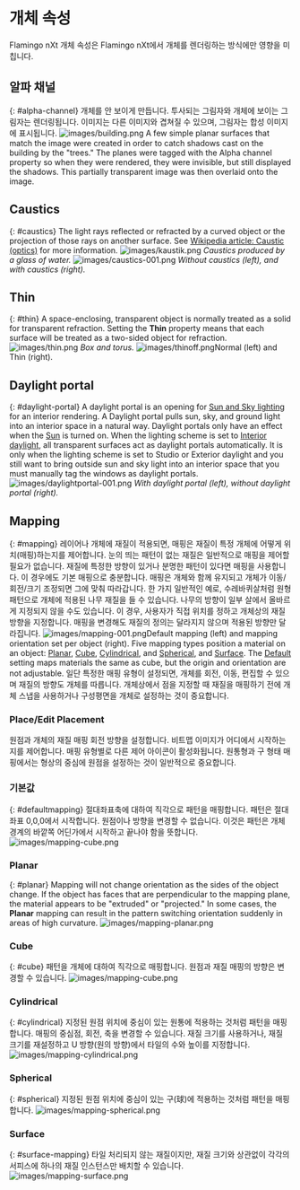 ---
---


# 개체 속성
Flamingo nXt 개체 속성은 Flamingo nXt에서 개체를 렌더링하는 방식에만 영향을 미칩니다.

## 알파 채널
{: #alpha-channel}
개체를 안 보이게 만듭니다. 투사되는 그림자와 개체에 보이는 그림자는 렌더링됩니다. 이미지는 다른 이미지와 겹쳐질 수 있으며, 그림자는 합성 이미지에 표시됩니다.
![images/building.png](images/building.png)
A few simple planar surfaces that match the image were created in order to catch shadows cast on the building by the &quot;trees.&quot; The planes were tagged with the Alpha channel property so when they were rendered, they were invisible, but still displayed the shadows. This partially transparent image was then overlaid onto the image.

## Caustics
{: #caustics}
The light rays reflected or refracted by a curved object or the projection of those rays on another surface. See [Wikipedia article: Caustic (optics)](http://en.wikipedia.org/wiki/Caustic_(optics)) for more information.
![images/kaustik.png](images/kaustik.png)
*Caustics produced by a glass of water.*
![images/caustics-001.png](images/caustics-001.png)
*Without caustics (left), and with caustics (right).*

## Thin
{: #thin}
A space-enclosing, transparent object is normally treated as a solid for transparent refraction. Setting the **Thin** property means that each surface will be treated as a two-sided object for refraction.
![images/thin.png](images/thin.png)
*Box and torus.*
![images/thinoff.png](images/thinoff.png)Normal (left) and Thin (right).

## Daylight portal
{: #daylight-portal}
A daylight portal is an opening for [Sun and Sky lighting](lighting-tab.html#interior-daylight) for an interior rendering.
A Daylight portal pulls sun, sky, and ground light into an interior space in a natural way. Daylight portals only have an effect when the [Sun](sun-and-sky-tabs.html#sun) is turned on.
When the lighting scheme is set to [Interior daylight](lighting-tab.html#interior-daylight), all transparent surfaces act as daylight portals automatically. It is only when the lighting scheme is set to Studio or Exterior daylight and you still want to bring outside sun and sky light into an interior space that you must manually tag the windows as daylight portals.
![images/daylightportal-001.png](images/daylightportal-001.png)
*With daylight portal (left), without daylight portal (right).*

## Mapping
{: #mapping}
레이어나 개체에 재질이 적용되면, 매핑은 재질이 특정 개체에 어떻게 위치(매핑)하는지를 제어합니다. 눈의 띄는 패턴이 없는 재질은 일반적으로 매핑을 제어할 필요가 없습니다. 재질에 특정한 방향이 있거나 분명한 패턴이 있다면 매핑을 사용합니다. 이 경우에도 기본 매핑으로 충분합니다. 매핑은 개체와 함께 유지되고 개체가 이동/회전/크기 조정되면 그에 맞춰 따라갑니다.
한 가지 일반적인 예로, 수레바퀴살처럼 원형 패턴으로 개체에 적용된 나무 재질을 들 수 있습니다. 나무의 방향이 일부 살에서 올바르게 지정되지 않을 수도 있습니다. 이 경우, 사용자가 직접 위치를 정하고 개체상의 재질 방향을 지정합니다. 매핑을 변경해도 재질의 정의는 달라지지 않으며 적용된 방향만 달라집니다.
![images/mapping-001.png](images/mapping-001.png)Default mapping (left) and mapping orientation set per object (right).
Five mapping types position a material on an object: [Planar](#planar), [Cube](#cube), [Cylindrical](#cylindrical), and [Spherical](#spherical), and [Surface](properties-object.html#surface-mapping). The [Default](#defaultmapping) setting maps materials the same as cube, but the origin and orientation are not adjustable.
일단 특정한 매핑 유형이 설정되면, 개체를 회전, 이동, 편집할 수 있으며 재질의 방향도 개체를 따릅니다. 개체상에서 점을 지정할 때 재질을 매핑하기 전에 개체 스냅을 사용하거나 구성평면을 개체로 설정하는 것이 중요합니다.

### Place/Edit Placement
원점과 개체의 재질 매핑 회전 방향을 설정합니다. 비트맵 이미지가 어디에서 시작하는지를 제어합니다.
매핑 유형별로 다른 제어 아이콘이 활성화됩니다. 원통형과 구 형태 매핑에서는 형상의 중심에 원점을 설정하는 것이 일반적으로 중요합니다.

### 기본값
{: #defaultmapping}
절대좌표축에 대하여 직각으로 패턴을 매핑합니다. 패턴은 절대좌표 0,0,0에서 시작합니다. 원점이나 방향을 변경할 수 없습니다. 이것은 패턴은 개체 경계의 바깥쪽 어딘가에서 시작하고 끝나야 함을 뜻합니다.
![images/mapping-cube.png](images/mapping-cube.png)

### Planar
{: #planar}
Mapping will not change orientation as the sides of the object change. If&#160;the object has faces that are perpendicular to the mapping plane, the material appears to be &quot;extruded&quot; or &quot;projected.&quot; In some cases, the **Planar** mapping can result in the pattern switching orientation suddenly in areas of high curvature.
![images/mapping-planar.png](images/mapping-planar.png)

### Cube
{: #cube}
패턴을 개체에 대하여 직각으로 매핑합니다. 원점과 재질 매핑의 방향은 변경할 수 있습니다.
![images/mapping-cube.png](images/mapping-cube.png)

### Cylindrical
{: #cylindrical}
지정된 원점 위치에 중심이 있는 원통에 적용하는 것처럼 패턴을 매핑합니다. 매핑의 중심점, 회전, 축을 변경할 수 있습니다.
재질 크기를 사용하거나, 재질 크기를 재설정하고 U 방향(원의 방향)에서 타일의 수와 높이를 지정합니다.
![images/mapping-cylindrical.png](images/mapping-cylindrical.png)

### Spherical
{: #spherical}
지정된 원점 위치에 중심이 있는 구(球)에 적용하는 것처럼 패턴을 매핑합니다.
![images/mapping-spherical.png](images/mapping-spherical.png)

### Surface
{: #surface-mapping}
타일 처리되지 않는 재질이지만, 재질 크기와 상관없이 각각의 서피스에 하나의 재질 인스턴스만 배치할 수 있습니다.
![images/mapping-surface.png](images/mapping-surface.png)
